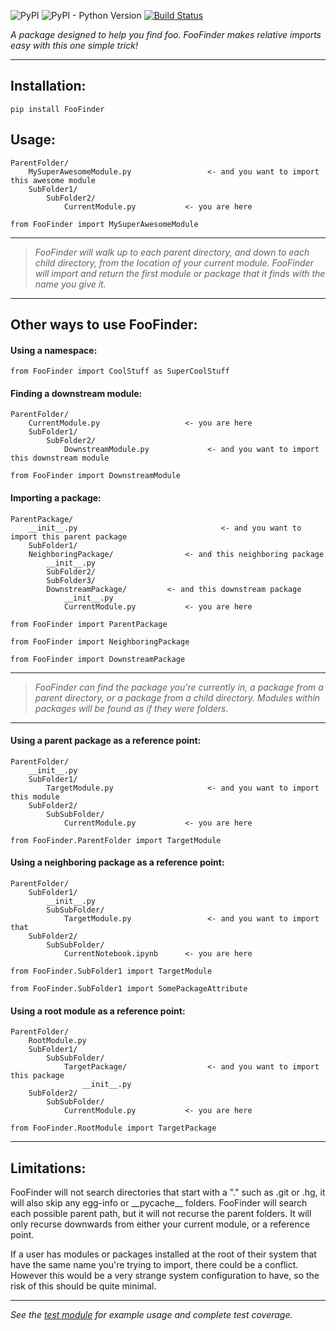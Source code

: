 

![PyPI](https://img.shields.io/pypi/v/FooFinder)
![PyPI - Python Version](https://img.shields.io/pypi/pyversions/FooFinder)
[![Build Status](https://travis-ci.org/MadisonAster/FooFinder.svg?branch=master)](https://travis-ci.org/MadisonAster/FooFinder)


*A package designed to help you find foo. FooFinder makes relative imports easy with this one simple trick!*

---

## Installation:
```
pip install FooFinder
```

## Usage:

```
ParentFolder/
    MySuperAwesomeModule.py                 <- and you want to import this awesome module
    SubFolder1/
        SubFolder2/
            CurrentModule.py           <- you are here
```
```
from FooFinder import MySuperAwesomeModule
```
---
>  *FooFinder will walk up to each parent directory, and down to each child directory, from the location of your current module. FooFinder will import and return the first module or package that it  finds with the name you give it.*
---

## Other ways to use FooFinder:
#### Using a namespace:
```
from FooFinder import CoolStuff as SuperCoolStuff
```
#### Finding a downstream module:
```
ParentFolder/
    CurrentModule.py                   <- you are here
    SubFolder1/
        SubFolder2/
            DownstreamModule.py             <- and you want to import this downstream module
```
```
from FooFinder import DownstreamModule
```

#### Importing a package:
```
ParentPackage/
    __init__.py                                <- and you want to import this parent package
    SubFolder1/
	NeighboringPackage/	               <- and this neighboring package
	    __init__.py
        SubFolder2/
	    SubFolder3/
		DownstreamPackage/	       <- and this downstream package
		    __init__.py
            CurrentModule.py           <- you are here
```
```
from FooFinder import ParentPackage
```
```
from FooFinder import NeighboringPackage
```
```
from FooFinder import DownstreamPackage
```

---

> *FooFinder can find the package you're currently in, a package from a parent directory, or a package from a child directory. Modules within packages will be found as if they were folders.*

---

#### Using a parent package as a reference point:
```
ParentFolder/
    __init__.py
    SubFolder1/
        TargetModule.py                     <- and you want to import this module
    SubFolder2/
        SubSubFolder/
            CurrentModule.py           <- you are here
```
```
from FooFinder.ParentFolder import TargetModule
```        

#### Using a neighboring package as a reference point:
```   
ParentFolder/
    SubFolder1/
        __init__.py
        SubSubFolder/
            TargetModule.py                 <- and you want to import that
    SubFolder2/
        SubSubFolder/
            CurrentNotebook.ipynb      <- you are here
```
```
from FooFinder.SubFolder1 import TargetModule
```
```
from FooFinder.SubFolder1 import SomePackageAttribute
```

#### Using a root module as a reference point:
```
ParentFolder/
    RootModule.py
    SubFolder1/
        SubSubFolder/
            TargetPackage/                  <- and you want to import this package
                __init__.py
    SubFolder2/
        SubSubFolder/
            CurrentModule.py           <- you are here
```
```
from FooFinder.RootModule import TargetPackage
```
---
## Limitations:

FooFinder will not search directories that start with a "." such as .git or .hg, it will also skip any egg-info or \_\_pycache__ folders. FooFinder will search each possible parent path, but it will not recurse the parent folders. It will only recurse downwards from either your current module, or a reference point. 

If a user has modules or packages installed at the root of their system that have the same name you're trying to import, there could be a conflict. However this would be a very strange system configuration to have, so the risk of this should be quite minimal.

---

*See the [test module](https://github.com/MadisonAster/FooFinder/blob/master/FooFinder/test.py) for example usage and complete test coverage.*
